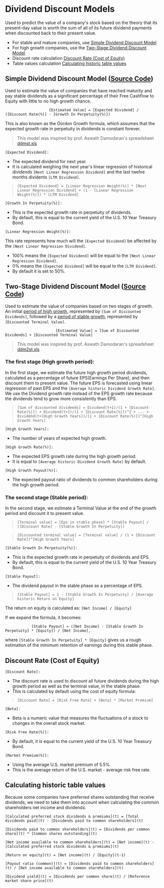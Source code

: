 # Dividend Discount Models
Used to predict the value of a company's stock based on the theory that its present-day value is worth the sum of all of its future dividend payments when discounted back to their present value.

* For stable and mature companies, use [Simple Dividend Discount Model](#simple-dividend-discount-model-source-code)
* For high growth companies, use the [Two-Stage Dividend Discount Model](#two-stage-dividend-discount-model-source-code)
* Discount rate calculation [Discount Rate (Cost of Equity)](#discount-rate-cost-of-equity)
* Table values calculation [Calculating historic table values](#calculating-historic-table-values)

## Simple Dividend Discount Model ([Source Code](https://github.com/DiscountingCashFlows/Documentation/blob/main/source-code/valuations/simple-dividend-discount-model.js))

Used to estimate the value of companies that have reached maturity and pay stable dividends as a significant percentage of their Free Cashflow to Equity with little to no high growth chance.

                        [Estimated Value] = [Expected Dividend] / ([Discount Rate(%)] - [Growth In Perpetuity(%)])

This is also known as the Gordon Growth formula, which assumes that the expected growth rate in perpetuity in dividends is constant forever.

> This model was inspired by prof. Aswath Damodaran's spreadsheet [ddmst.xls](https://pages.stern.nyu.edu/~adamodar/pc/ddmst.xls)

`[Expected Dividend]:`
- The expected dividend for next year. 
- It is calculated weighing the next year's linear regression of historical dividends `[Next Linear Regression Dividend]` and the last twelve months dividents `[LTM Dividend]`.

> `[Expected Dividend] = [Linear Regression Weight(%)] * [Next Linear Regression Dividend] + (1 - [Linear Regression Weight(%)]) * [LTM Dividend]`

`[Growth In Perpetuity(%)]:`

- This is the expected growth rate in perpetuity of dividends.
- By default, this is equal to the current yield of the U.S. 10 Year Treasury Bond.

`[Linear Regression Weight(%)]:`

This rate represents how much will the `[Expected Dividend]` be affected by the `[Next Linear Regression Dividend]`. 
* 100% means the `[Expected Dividend]` will be equal to the `[Next Linear Regression Dividend]`.
* 0% means the `[Expected Dividend]` will be equal to the `[LTM Dividend]`.
* By default it is set to 50%.

## Two-Stage Dividend Discount Model ([Source Code](https://github.com/DiscountingCashFlows/Documentation/blob/main/source-code/valuations/two-stage-dividend-discount-model.js))

Used to estimate the value of companies based on two stages of growth. An initial [period of high growth](#the-first-stage-high-growth-period), represented by `[Sum of Discounted Dividends]`, followed by a [period of stable growth](#the-second-stage-stable-period), represented by `[Discounted Terminal Value]`.

                           [Estimated Value] = [Sum of Discounted Dividends] + [Discounted Terminal Value]

> This model was inspired by prof. Aswath Damodaran's spreadsheet [ddm2st.xls](https://pages.stern.nyu.edu/~adamodar/pc/ddm2st.xls)

### The first stage (High growth period):
In the first stage, we estimate the future high growth period dividends, calculated as a percentage of future EPS(Earnings Per Share), and then discount them to present value.
The future EPS is forecasted using linear regression of past EPS and the `[Average historic Dividend Growth Rate]`.
We use the Dividend growth rate instead of the EPS growth rate because the dividends tend to grow more consistently than EPS.

> `[Sum of discounted dividends] = Dividend(t+1)/(1 + [Discount Rate(%)]) + Dividend(t+2)/(1 + [Discount Rate(%)])^2 + ... + Dividend(t+[High Growth Years])/(1 + [Discount Rate(%)])^[High Growth Years]`

`[High Growth Years]:` 

- The number of years of expected high growth.

`[High Growth Rate(%)]:` 

- The expected EPS growth rate during the high growth period.
- It is equal to `[Average historic Dividend Growth Rate]` by default.

`[High Growth Payout(%)]:`

- The expected payout ratio of dividends to common shareholders during the high growth period.

### The second stage (Stable period):
In the second stage, we estimate a Terminal Value at the end of the growth period and discount it to present value.

> `[Terminal value] = [Eps in stable phase] * [Stable Payout] / ([Discount Rate] - [Stable Growth In Perpetuity])`


> `[Discounted terminal value] = [Terminal value] / (1 + [Discount Rate])^[High Growth Years]`

`[Stable Growth In Perpetuity(%)]:`

- This is the expected growth rate in perpetuity of dividends and EPS. 
- By default, this is equal to the current yield of the U.S. 10 Year Treasury Bond.

`[Stable Payout]:`

- The dividend payout in the stable phase as a percentage of EPS.

> `[Stable Payout] = 1 - [Stable Growth In Perpetuity] / [Average historic Return on Equity]`

The return on equity is calculated as: `[Net Income] / [Equity]`

If we expand the formula, it becomes:
                
                [Stable Payout] = ([Net Income] - [Stable Growth In Perpetuity] * [Equity]) / [Net Income],

where `[Stable Growth In Perpetuity] * [Equity]` gives us a rough estimation of the minimum retention of earnings during this stable phase.

## Discount Rate (Cost of Equity)

`[Discount Rate]:`

- The discount rate is used to discount all future dividends during the high growth period as well as the terminal value, in the stable phase. 
- This is calculated by default using the cost of equity formula:

> `[Discount Rate] = [Risk Free Rate] + [Beta] * [Market Premium]`

`[Beta]:`

- Beta is a numeric value that measures the fluctuations of a stock to changes in the overall stock market.

`[Risk Free Rate(%)]:`

- By default, it is equal to the current yield of the U.S. 10 Year Treasury Bond.

`[Market Premium(%)]:`

- Using the average U.S. market premium of 5.5%. 
- This is the average return of the U.S. market - average risk free rate.

## Calculating historic table values


Because some companies have preferred shares outstanding that receive dividends, we need to take them into account when calculating the common shareholders net income and dividends.

```
[Calculated preferred stock dividends & premiums](t) = [Total dividends paid](t) - [Dividends paid to common shareholders](t)

[Dividends paid to common shareholders](t) = [Dividends per common share](t) * [Common shares outstanding](t)

[Net income available to common shareholders](t) = [Net income](t) - [Calculated preferred stock dividends & premiums](t)

[Return on equity](t) = [Net income](t) / [Equity](t-1)

[Payout ratio (common)](t) = [Dividends paid to common shareholders](t) / [Net income available to common shareholders](t)

[Dividend yield](t) = [Dividends per common share](t) / [Reference market share price](t)
```
